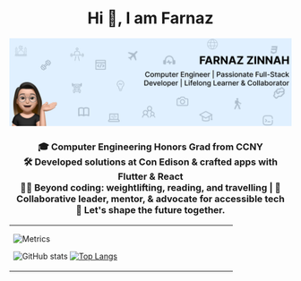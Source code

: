 <h1 align="center">Hi 👋, I am Farnaz</h1>

<p align="center">
  <img src="https://github.com/fzinnah17/fzinnah17/blob/main/git.png" alt="My Banner"><br>
</p>

<h3 align="center">
  🎓 Computer Engineering Honors Grad from CCNY <br>
  🛠 Developed solutions at Con Edison & crafted apps with Flutter & React <br>
  🏋️‍♂️ Beyond coding: weightlifting, reading, and travelling | 📖 Collaborative leader, mentor, & advocate for accessible tech <br>
  🤝 Let's shape the future together.
</h3>


<table>
  <tr>
    <td valign="top" width="50%">

![Metrics](https://metrics.lecoq.io/fzinnah17)



![GitHub stats](https://github-readme-stats.vercel.app/api?username=fzinnah17&show_icons=true&theme=radical&cache_seconds=0)
[![Top Langs](https://github-readme-stats.vercel.app/api/top-langs/?username=fzinnah17&layout=compact)](https://github.com/fzinnah17/github-readme-stats)


  </tr>
</table>





<!--
**fzinnah17/fzinnah17** is a ✨ _special_ ✨ repository because its `README.md` (this file) appears on your GitHub profile.

Here are some ideas to get you started:

- 🔭 I’m currently working on ...
- 🌱 I’m currently learning ...
- 👯 I’m looking to collaborate on ...
- 🤔 I’m looking for help with ...
- 💬 Ask me about ...
- 📫 How to reach me: ...
- 😄 Pronouns: ...
- ⚡ Fun fact: ...
-->
